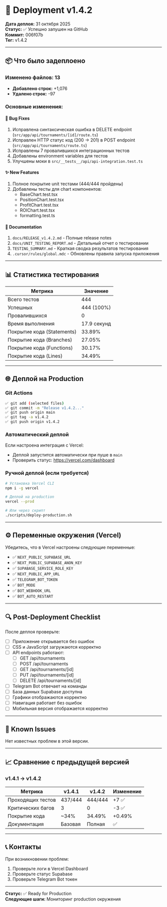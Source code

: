 # 🚀 Deployment v1.4.2

**Дата деплоя:** 31 октября 2025  
**Статус:** ✅ Успешно запушен на GitHub  
**Коммит:** 006f07b  
**Тег:** v1.4.2

---

## 📦 Что было задеплоено

### Изменено файлов: 13
- **Добавлено строк:** +1,076
- **Удалено строк:** -97

### Основные изменения:

#### 🔧 Bug Fixes
1. Исправлена синтаксическая ошибка в DELETE endpoint (`src/app/api/tournaments/[id]/route.ts`)
2. Исправлен HTTP статус код (200 → 201) в POST endpoint (`src/app/api/tournaments/route.ts`)
3. Исправлены 7 провалившихся интеграционных тестов
4. Добавлены environment variables для тестов
5. Улучшены моки в `src/__tests__/api/api-integration.test.ts`

#### ✨ New Features
1. Полное покрытие unit тестами (444/444 пройдены)
2. Добавлены тесты для chart компонентов:
   - BaseChart.test.tsx
   - PositionChart.test.tsx
   - ProfitChart.test.tsx
   - ROIChart.test.tsx
   - formatting.test.ts

#### 📝 Documentation
1. `docs/RELEASE_v1.4.2.md` - Полные release notes
2. `docs/UNIT_TESTING_REPORT.md` - Детальный отчет о тестировании
3. `TESTING_SUMMARY.md` - Краткая сводка результатов тестирования
4. `.cursor/rules/global.mdc` - Обновлены правила запуска приложения

---

## 📊 Статистика тестирования

| Метрика | Значение |
|---------|----------|
| Всего тестов | 444 |
| Успешных | 444 (100%) |
| Провалившихся | 0 |
| Время выполнения | 17.9 секунд |
| Покрытие кода (Statements) | 33.89% |
| Покрытие кода (Branches) | 27.05% |
| Покрытие кода (Functions) | 30.17% |
| Покрытие кода (Lines) | 34.49% |

---

## 🌐 Деплой на Production

### Git Actions
```bash
✅ git add (selected files)
✅ git commit -m "Release v1.4.2..."
✅ git push origin main
✅ git tag -a v1.4.2
✅ git push origin v1.4.2
```

### Автоматический деплой
Если настроена интеграция с Vercel:
- Деплой запустится автоматически при пуше в `main`
- Проверить статус: https://vercel.com/dashboard

### Ручной деплой (если требуется)
```bash
# Установка Vercel CLI
npm i -g vercel

# Деплой на production
vercel --prod

# Или через скрипт
./scripts/deploy-production.sh
```

---

## ⚙️ Переменные окружения (Vercel)

Убедитесь, что в Vercel настроены следующие переменные:

- ✅ `NEXT_PUBLIC_SUPABASE_URL`
- ✅ `NEXT_PUBLIC_SUPABASE_ANON_KEY`
- ✅ `SUPABASE_SERVICE_ROLE_KEY`
- ✅ `NEXT_PUBLIC_APP_URL`
- ✅ `TELEGRAM_BOT_TOKEN`
- ✅ `BOT_MODE`
- ✅ `BOT_WEBHOOK_URL`
- ✅ `BOT_AUTO_RESTART`

---

## 🔍 Post-Deployment Checklist

После деплоя проверьте:

- [ ] Приложение открывается без ошибок
- [ ] CSS и JavaScript загружаются корректно
- [ ] API endpoints работают:
  - [ ] GET /api/tournaments
  - [ ] POST /api/tournaments
  - [ ] GET /api/tournaments/[id]
  - [ ] PUT /api/tournaments/[id]
  - [ ] DELETE /api/tournaments/[id]
- [ ] Telegram Bot отвечает на команды
- [ ] База данных Supabase доступна
- [ ] Графики отображаются корректно
- [ ] Навигация работает без ошибок
- [ ] Мобильная версия отображается корректно

---

## 🐛 Known Issues

Нет известных проблем в этой версии.

---

## 📈 Сравнение с предыдущей версией

### v1.4.1 → v1.4.2

| Метрика | v1.4.1 | v1.4.2 | Изменение |
|---------|--------|--------|-----------|
| Проходящих тестов | 437/444 | 444/444 | +7 ✅ |
| Критических багов | 3 | 0 | -3 ✅ |
| Покрытие кода | ~34% | 34.49% | +0.49% |
| Документация | Базовая | Полная | ✅ |

---

## 📞 Контакты

При возникновении проблем:
1. Проверьте логи в Vercel Dashboard
2. Проверьте статус Supabase
3. Проверьте Telegram Bot токен

---

**Статус:** ✅ Ready for Production  
**Следующие шаги:** Мониторинг production окружения

